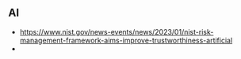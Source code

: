 ## AI
- https://www.nist.gov/news-events/news/2023/01/nist-risk-management-framework-aims-improve-trustworthiness-artificial
- 